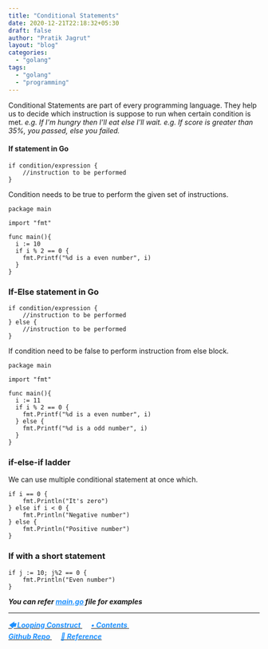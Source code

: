 ```yaml
---
title: "Conditional Statements"
date: 2020-12-21T22:18:32+05:30
draft: false
author: "Pratik Jagrut"
layout: "blog"
categories:
  - "golang"
tags:
  - "golang"
  - "programming"
---
```


Conditional Statements are part of every programming language. 
They help us to decide which instruction is suppose to run when certain condition is met. 
*e.g. If I'm hungry then I'll eat else I'll wait.*
*e.g. If score is greater than 35%, you passed, else you failed.*

#### If statement in Go

```
if condition/expression {
    //instruction to be performed
}
```

Condition needs to be true to perform the given set of instructions.

```
package main

import "fmt"

func main(){
  i := 10
  if i % 2 == 0 {
    fmt.Printf("%d is a even number", i)
  }
}
```

### If-Else statement in Go

```
if condition/expression {
    //instruction to be performed
} else {
    //instruction to be performed
}
```

If condition need to be false to perform instruction from else block.

```
package main

import "fmt"

func main(){
  i := 11
  if i % 2 == 0 {
    fmt.Printf("%d is a even number", i)
  } else {
    fmt.Printf("%d is a odd number", i)
  }
}
```

### if-else-if ladder

We can use multiple conditional statement at once which.

```
if i == 0 {
    fmt.Println("It's zero")
} else if i < 0 {
    fmt.Println("Negative number")
} else {
    fmt.Println("Positive number")
}
```

### If with a short statement

```
if j := 10; j%2 == 0 {
	fmt.Println("Even number")
} 
```

***You can refer <a href="https://github.com/pratikjagrut/go-tutorial/blob/master/04_if_else/main.go" style="color:DodgerBlue" target="_blank">main.go</a> file for examples***

<hr>

<a href="/blog/golang/for_loop">
  <b style="color:DodgerBlue">
    <i>🡄 Looping Construct</i>
  </b>
</a> &emsp;

<a href="/blog/golang/contents">
  <b style="color:DodgerBlue">
    <i>• Contents</i>
  </b>
</a>  &emsp;

<!-- <a href="/blog/golang/">
    <b style="color:DodgerBlue">
        <i> 🡆</i>
    </b>
</a>  &emsp; -->

<br>

<a href="https://github.com/pratikjagrut/go-tutorial" target="_blank">
  <b style="color:DodgerBlue" class="fab fa-github">
    <i>Github Repo</i>
  </b>
</a>  &emsp;

<a href="https://github.com/pratikjagrut/go-tutorial/blob/master/REFERENCE.md" target="_blank">
  <b style="color:DodgerBlue">
    <i>&#128279; Reference</i>
  </b>
</a>